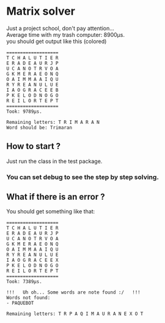 # Matrix solver  
Just a project school, don't pay attention...  
Average time with my trash computer: 8900µs.  
you should get output like this (colored)  
```
===================
T C H A L U T I E R 
E R A D E A U R J P 
U C A N O T R V O A 
G K M E R A E O N Q 
O A I M M A A I Q U 
R Y R E A N U L U E 
I A O G R A C E E B 
P K E L O D N O G O 
R E I L O R T E P T 
===================
Took: 9789µs.

Remaining letters: T R I M A R A N 
Word should be: Trimaran
```  
## How to start ?  
Just run the class in the test package.  
### You can set debug to see the step by step solving.  
## What if there is an error ?  
You should get something like that:  
```
===================
T C H A L U T I E R 
E R A D E A U R J P 
U C A N O T R V O A 
G K M E R A E O N Q 
O A I M M A A I Q U 
R Y R E A N U L U E 
I A O G R A C E E X 
P K E L O D N O G O 
R E I L O R T E P T 
===================
Took: 7389µs.

!!!   Uh oh... Some words are note found :/   !!!   
Words not found: 
- PAQUEBOT

Remaining letters: T R P A Q I M A U R A N E X O T 
```